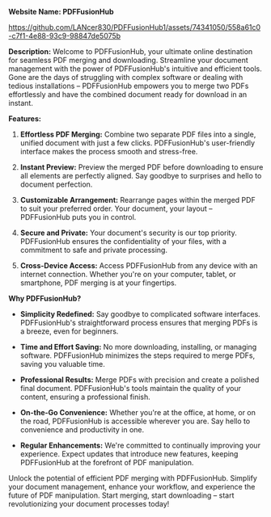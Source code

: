 **Website Name: PDFFusionHub**




https://github.com/LANcer830/PDFFusionHub1/assets/74341050/558a61c0-c7f1-4e88-93c9-98847de5075b



**Description:**
Welcome to PDFFusionHub, your ultimate online destination for seamless PDF merging and downloading. Streamline your document management with the power of PDFFusionHub's intuitive and efficient tools. Gone are the days of struggling with complex software or dealing with tedious installations – PDFFusionHub empowers you to merge two PDFs effortlessly and have the combined document ready for download in an instant.

**Features:**

1. **Effortless PDF Merging:** Combine two separate PDF files into a single, unified document with just a few clicks. PDFFusionHub's user-friendly interface makes the process smooth and stress-free.

2. **Instant Preview:** Preview the merged PDF before downloading to ensure all elements are perfectly aligned. Say goodbye to surprises and hello to document perfection.

3. **Customizable Arrangement:** Rearrange pages within the merged PDF to suit your preferred order. Your document, your layout – PDFFusionHub puts you in control.

4. **Secure and Private:** Your document's security is our top priority. PDFFusionHub ensures the confidentiality of your files, with a commitment to safe and private processing.

5. **Cross-Device Access:** Access PDFFusionHub from any device with an internet connection. Whether you're on your computer, tablet, or smartphone, PDF merging is at your fingertips.

**Why PDFFusionHub?**

- **Simplicity Redefined:** Say goodbye to complicated software interfaces. PDFFusionHub's straightforward process ensures that merging PDFs is a breeze, even for beginners.

- **Time and Effort Saving:** No more downloading, installing, or managing software. PDFFusionHub minimizes the steps required to merge PDFs, saving you valuable time.

- **Professional Results:** Merge PDFs with precision and create a polished final document. PDFFusionHub's tools maintain the quality of your content, ensuring a professional finish.

- **On-the-Go Convenience:** Whether you're at the office, at home, or on the road, PDFFusionHub is accessible wherever you are. Say hello to convenience and productivity in one.

- **Regular Enhancements:** We're committed to continually improving your experience. Expect updates that introduce new features, keeping PDFFusionHub at the forefront of PDF manipulation.

Unlock the potential of efficient PDF merging with PDFFusionHub. Simplify your document management, enhance your workflow, and experience the future of PDF manipulation. Start merging, start downloading – start revolutionizing your document processes today!
